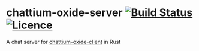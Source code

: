 # chattium-oxide-server [![Build Status](https://travis-ci.org/nabijaczleweli/chattium-oxide-server.svg?branch=master)](https://travis-ci.org/nabijaczleweli/chattium-oxide-server) [![Licence](https://img.shields.io/badge/license-MIT-blue.svg?style=flat)](LICENSE)
A chat server for [chattium-oxide-client](https://github.com/nabijaczleweli/chattium-oxide-server) in Rust
